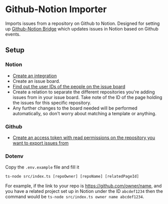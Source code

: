 # Github-Notion Importer

Imports issues from a repository on Github to Notion.
Designed for setting up [Github-Notion Bridge](https://github.com/alpico/github-notion-bridge) which updates issues in Notion based on Github events.

## Setup

### Notion

- [Create an integration](https://www.notion.so/my-integration)
- Create an issue board.
- [Find out the user IDs of the people on the issue board](https://developers.notion.com/reference/get-users)
- Create a relation to separate the different repositories you're adding issues from in your issue board. Take note of the ID of the page holding the issues for this specific repository.
- Any further changes to the board needed will be performed automatically, so don't worry about matching a template or anything.

### Github

- [Create an access token with read permissions on the repository you want to export issues from](https://docs.github.com/en/authentication/keeping-your-account-and-data-secure/managing-your-personal-access-tokens)

### Dotenv

Copy the `.env.example` file and fill it

```text
ts-node src/index.ts [repoOwner] [repoName] [relatedPageId]
```

For example, if the link to your repo is <https://github.com/owner/name>, and you have a related project set up in Notion under the ID `abcdef1234` then the command would be `ts-node src/index.ts owner name abcdef1234`.
